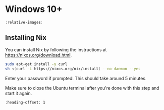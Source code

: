 # Windows 10+

```{include} ../wsl/_wsl.md
:relative-images:
```

## Installing Nix

You can install Nix by following the instructions at https://nixos.org/download.html.

```sh
sudo apt-get install -y curl
sh <(curl -L https://nixos.org/nix/install) --no-daemon --yes
```

Enter your password if prompted. This should take around 5 minutes.

Make sure to close the Ubuntu terminal after you're done with this step and
start it again.

```{include} _common.md.part
:heading-offset: 1
```
